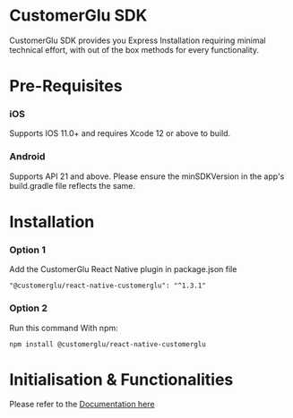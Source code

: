 # CustomerGlu SDK

CustomerGlu SDK provides you Express Installation requiring minimal technical effort, with out of the box methods for every functionality.

# Pre-Requisites

### iOS
Supports IOS 11.0+ and requires Xcode 12 or above to build.

### Android
Supports API 21 and above. Please ensure the minSDKVersion in the app's build.gradle file reflects the same.


# Installation

### Option 1
Add the CustomerGlu React Native plugin in package.json file 
``` 
"@customerglu/react-native-customerglu": "^1.3.1"
``` 

### Option 2  
Run this command With npm:
``` 
npm install @customerglu/react-native-customerglu
``` 

# Initialisation & Functionalities

Please refer to the [Documentation here](https://docs.customerglu.com/sdk/mobile-sdks#react-native)
